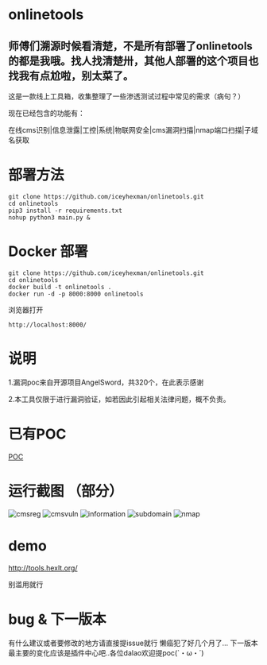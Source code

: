 # onlinetools
## 师傅们溯源时候看清楚，不是所有部署了onlinetools的都是我哦。找人找清楚卅，其他人部署的这个项目也找我有点尬啦，别太菜了。

这是一款线上工具箱，收集整理了一些渗透测试过程中常见的需求（病句？）

现在已经包含的功能有：

在线cms识别|信息泄露|工控|系统|物联网安全|cms漏洞扫描|nmap端口扫描|子域名获取


# 部署方法

    git clone https://github.com/iceyhexman/onlinetools.git
    cd onlinetools
    pip3 install -r requirements.txt
    nohup python3 main.py &

# Docker 部署

    git clone https://github.com/iceyhexman/onlinetools.git
    cd onlinetools
    docker build -t onlinetools .
    docker run -d -p 8000:8000 onlinetools

浏览器打开

    http://localhost:8000/

# 说明
1.漏洞poc来自开源项目AngelSword，共320个，在此表示感谢

2.本工具仅限于进行漏洞验证，如若因此引起相关法律问题，概不负责。

# 已有POC
[POC](./poc.md)


# 运行截图 （部分）

![cmsreg](/img/cms.png)
![cmsvuln](/img/cmsaq.png)
![information](/img/information.png)
![subdomain](/img/subdomain.png)
![nmap](/img/nmap.png)



# demo
http://tools.hexlt.org/

别滥用就行

# bug & 下一版本

有什么建议或者要修改的地方请直接提issue就行
懒癌犯了好几个月了...
下一版本最主要的变化应该是插件中心吧..各位dalao欢迎提poc(`・ω・´)




